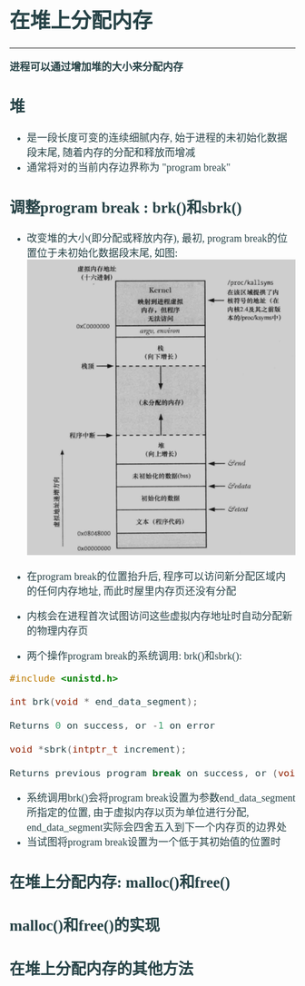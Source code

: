 <font size=4 color=#264246 face="微软雅黑">

# 在堆上分配内存
---
**进程可以通过增加堆的大小来分配内存**

## 堆
+ 是一段长度可变的连续细腻内存, 始于进程的未初始化数据段末尾, 随着内存的分配和释放而增减
+ 通常将对的当前内存边界称为 "program break"

## 调整program break : brk()和sbrk()

+ 改变堆的大小(即分配或释放内存), 最初, program break的位置位于未初始化数据段末尾, 如图:
![](images/1.png)

+ 在program break的位置抬升后, 程序可以访问新分配区域内的任何内存地址, 而此时屋里内存页还没有分配
+ 内核会在进程首次试图访问这些虚拟内存地址时自动分配新的物理内存页
+ 两个操作program break的系统调用: brk()和sbrk():

```c
#include <unistd.h>

int brk(void * end_data_segment);

Returns 0 on success, or -1 on error

void *sbrk(intptr_t increment);

Returns previous program break on success, or (void *)-1 on error

```

+ 系统调用brk()会将program break设置为参数end_data_segment所指定的位置, 由于虚拟内存以页为单位进行分配, end_data_segment实际会四舍五入到下一个内存页的边界处
+ 当试图将program break设置为一个低于其初始值的位置时

## 在堆上分配内存: malloc()和free()

## malloc()和free()的实现

## 在堆上分配内存的其他方法